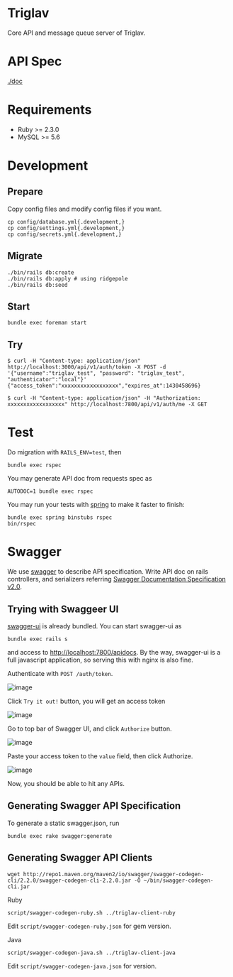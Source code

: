 Triglav
================

Core API and message queue server of Triglav.

# API Spec

[./doc](./doc)

# Requirements

* Ruby >= 2.3.0
* MySQL >= 5.6

# Development

## Prepare

Copy config files and modify config files if you want.

```
cp config/database.yml{.development,}
cp config/settings.yml{.development,}
cp config/secrets.yml{.development,}
```

## Migrate

```
./bin/rails db:create
./bin/rails db:apply # using ridgepole
./bin/rails db:seed
```

## Start

```
bundle exec foreman start
```

## Try

```
$ curl -H "Content-type: application/json" http://localhost:3000/api/v1/auth/token -X POST -d '{"username":"triglav_test", "password": "triglav_test", "authenticator":"local"}'
{"access_token":"xxxxxxxxxxxxxxxxxx","expires_at":1430458696}
```

```
$ curl -H "Content-type: application/json" -H "Authorization: xxxxxxxxxxxxxxxxxx" http://localhost:7800/api/v1/auth/me -X GET
```

# Test

Do migration with `RAILS_ENV=test`, then

```
bundle exec rspec
```

You may generate API doc from requests spec as

```
AUTODOC=1 bundle exec rspec
```

You may run your tests with [spring](https://github.com/rails/spring) to make it faster to finish:

```
bundle exec spring binstubs rspec
bin/rspec
```

# Swagger

We use [swagger](http://swagger.io/) to describe API specification. Write API doc on rails controllers, and serializers referring [Swagger Documentation Specification v2.0](https://github.com/OAI/OpenAPI-Specification/blob/master/versions/2.0.md).

## Trying with Swaggeer UI

[swagger-ui](https://github.com/swagger-api/swagger-ui) is already bundled. You can start swagger-ui as

```
bundle exec rails s
```

and access to [http://localhost:7800/apidocs](http://localhost:7800/apidocs). By the way, swagger-ui is a full javascript application, so serving this with nginx is also fine.

Authenticate with `POST /auth/token`.

![image](https://cloud.githubusercontent.com/assets/2290461/21415529/0736fb72-c84e-11e6-997f-0c4153352f6b.png)

Click `Try it out!` button, you will get an access token

![image](https://cloud.githubusercontent.com/assets/2290461/21415534/0e0090c6-c84e-11e6-966f-24c843f78679.png)

Go to top bar of Swagger UI, and click `Authorize` button.

![image](https://cloud.githubusercontent.com/assets/2290461/21415537/145e8874-c84e-11e6-9a6e-7ed4aa82df94.png)

Paste your access token to the `value` field, then click Authorize.

![image](https://cloud.githubusercontent.com/assets/2290461/21415538/1889b7c0-c84e-11e6-8d97-2a77e9350b0f.png)

Now, you should be able to hit any APIs.

## Generating Swagger API Specification

To generate a static swagger.json, run

```
bundle exec rake swagger:generate
```

## Generating Swagger API Clients

```
wget http://repo1.maven.org/maven2/io/swagger/swagger-codegen-cli/2.2.0/swagger-codegen-cli-2.2.0.jar -O ~/bin/swagger-codegen-cli.jar
```

Ruby

```
script/swagger-codegen-ruby.sh ../triglav-client-ruby
```

Edit `script/swagger-codegen-ruby.json` for gem version.

Java

```
script/swagger-codegen-java.sh ../triglav-client-java
```

Edit `script/swagger-codegen-java.json` for version.
